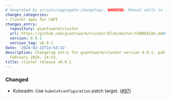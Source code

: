 ```yaml
---
# Generated by scripts/aggregate-changelogs. WARNING: Manual edits to this files will be overwritten.
changes_categories:
- Cluster apps for CAPI
changes_entry:
  repository: giantswarm/cluster
  url: https://github.com/giantswarm/cluster/blob/master/CHANGELOG.md#091---2024-02-22
  version: 0.9.1
  version_tag: v0.9.1
date: '2024-02-22T14:53:32'
description: Changelog entry for giantswarm/cluster version 0.9.1, published on 22
  February 2024, 14:53.
title: cluster release v0.9.1
---
```


### Changed
- Kubeadm: Use `kubeletconfiguration` patch target. ([#97](https://github.com/giantswarm/cluster/pull/97))
